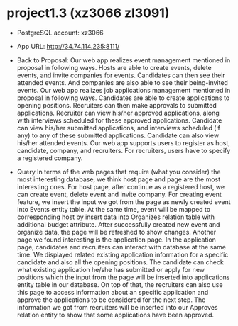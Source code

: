 # project1.3 (xz3066 zl3091)
* PostgreSQL account: xz3066

* App URL: http://34.74.114.235:8111/

* Back to Proposal:
Our web app realizes event management mentioned in proposal in following ways. Hosts are able to create events, delete events, and invite companies for events. Candidates can then see their attended events. And companies are also able to see their being-invited events.
Our web app realizes job applications management mentioned in proposal in following ways. Candidates are able to create applications to opening positions. Recruiters can then make approvals to submitted applications. Recruiter can view his/her approved applications, along with interviews scheduled for these approved applications. Candidate can view his/her submitted applications, and interviews scheduled (if any) to any of these submitted applications. Candidate can also view his/her attended events.
Our web app supports users to register as host, candidate, company, and recruiters. For recruiters, users have to specify a registered company.


* Query
In terms of the web pages that require (what you consider) the most interesting database, we think host page and page are the most interesting ones. For host page, after continue as a registered host, we can create event, delete event and invite company. For creating event feature, we insert the input we got from the page as newly created event into Events entity table. At the same time, event will be mapped to corresponding host by insert data into Organizes relation table with additional budget attribute. After successfully created new event and organize data, the page will be refreshed to show changes. Another page we found interesting is the application page. In the application page, candidates and recruiters can interact with database at the same time. We displayed related existing application information for a specific candidate and also all the opening positions. The candidate can check what existing application he/she has submitted or apply for new positions which the input from the page will be inserted into applications entity table in our database. On top of that, the recruiters can also use this page to access information about an specific application and approve the applications to be considered for the next step. The information we got from recruiters will be inserted into our Approves relation entity to show that some applications have been approved.